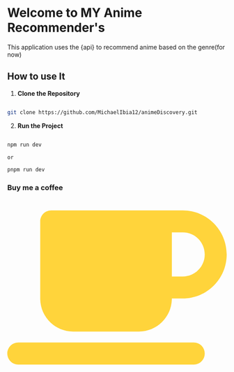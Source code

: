 # Welcome to MY Anime Recommender's

This application uses the {api} to recommend anime based on the genre(for now)

## How to use It

1. **Clone the Repository**

```bash

git clone https://github.com/MichaelIbia12/animeDiscovery.git

```
2. **Run the Project**

```bash

npm run dev

or 

pnpm run dev

```

### Buy me a coffee

[<svg xmlns="http://www.w3.org/2000/svg" viewBox="0 0 640 512"><!--!Font Awesome Free 6.6.0 by @fontawesome - https://fontawesome.com License - https://fontawesome.com/license/free Copyright 2024 Fonticons, Inc.--><path fill="#FFD43B" d="M96 64c0-17.7 14.3-32 32-32l320 0 64 0c70.7 0 128 57.3 128 128s-57.3 128-128 128l-32 0c0 53-43 96-96 96l-192 0c-53 0-96-43-96-96L96 64zM480 224l32 0c35.3 0 64-28.7 64-64s-28.7-64-64-64l-32 0 0 128zM32 416l512 0c17.7 0 32 14.3 32 32s-14.3 32-32 32L32 480c-17.7 0-32-14.3-32-32s14.3-32 32-32z"/></svg>]("https://buymeacoffee.com/mars.shall")
